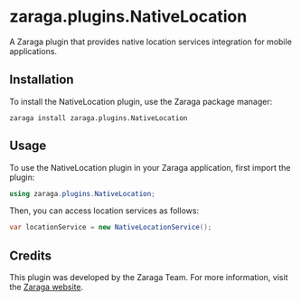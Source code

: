 ﻿zaraga.plugins.NativeLocation
===========================

A Zaraga plugin that provides native location services integration for mobile applications.

Installation
------------
To install the NativeLocation plugin, use the Zaraga package manager:

```
zaraga install zaraga.plugins.NativeLocation
```

Usage
-----

To use the NativeLocation plugin in your Zaraga application, first import the plugin:
```csharp
using zaraga.plugins.NativeLocation;	
```
Then, you can access location services as follows:
```csharp
var locationService = new NativeLocationService();
```

Credits
-------	
This plugin was developed by the Zaraga Team. For more information, visit the [Zaraga website](https://www.zaraga.com).



